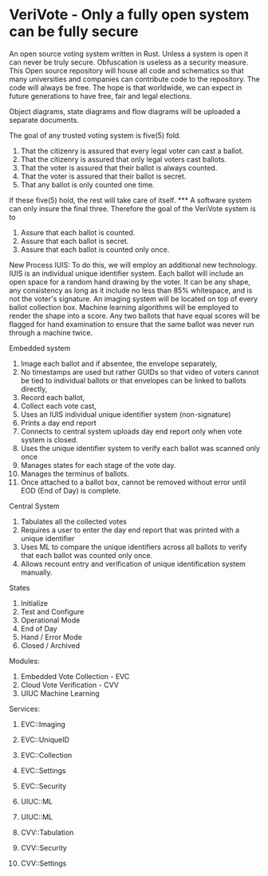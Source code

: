 # VeriVote - Only a fully open system can be fully secure
An open source voting system written in Rust. Unless a system is open it can never be truly secure. Obfuscation is useless as a security measure. This Open source repository will house all code and schematics so that many universities and companies can contribute code to the repository. The code will always be free. The hope is that worldwide, we can expect in future generations to have free, fair and legal elections. 

Object diagrams, state diagrams and flow diagrams will be uploaded a separate documents. 

The goal of any trusted voting system is five(5) fold. 
1) That the citizenry is assured that every legal voter can cast a ballot.
2) That the citizenry is assured that only legal voters cast ballots.
3) That the voter is assured that their ballot is always counted.
4) That the voter is assured that their ballot is secret.
5) That any ballot is only counted one time. 

If these five(5) hold, the rest will take care of itself. 
*** A software system can only insure the final three.
Therefore the goal of the VeriVote system is to
1) Assure that each ballot is counted.
2) Assure that each ballot is secret.
3) Assure that each ballot is counted only once.

New Process IUIS:
To do this, we will employ an additional new technology. IUIS is an individual unique identifier system. Each ballot will include an open space for a random hand drawing by the voter. It can be any shape, any consistency as long as it include no less than 85% whitespace, and is not the voter's signature.  An imaging system will be located on top of every ballot collection box. Machine learning algorithms will be employed to render the shape into a score. Any two ballots that have equal scores will be flagged for hand examination to ensure that the same ballot was never run through a machine twice. 

Embedded system
  1) Image each ballot and if absentee, the envelope separately,
  2) No timestamps are used but rather GUIDs so that video of voters cannot be tied to individual ballots or that envelopes can be linked to ballots directly, 
  3) Record each ballot, 
  4) Collect each vote cast, 
  5) Uses an IUIS individual unique identifier system (non-signature)
  6) Prints a day end report
  7) Connects to central system uploads day end report only when vote system is closed.
  8) Uses the unique identifier system to verify each ballot was scanned only once
  9) Manages states for each stage of the vote day.
  10) Manages the terminus of ballots.
  11) Once attached to a ballot box, cannot be removed without error until EOD (End of Day) is complete.

Central System 
  1) Tabulates all the collected votes
  2) Requires a user to enter the day end report that was printed with a unique identifier
  3) Uses ML to compare the unique identifiers across all ballots to verify that each ballot was counted only once. 
  4) Allows recount entry and verification of unique identification system manually.

States
  1) Initialize
  2) Test and Configure
  3) Operational Mode
  4) End of Day
  5) Hand / Error Mode
  6) Closed / Archived
  
Modules:
  1) Embedded Vote Collection - EVC
  2) Cloud Vote Verification - CVV
  3) UIUC Machine Learning

Services:
  1) EVC::Imaging
  2) EVC::UniqueID
  3) EVC::Collection
  4) EVC::Settings
  5) EVC::Security
  6) UIUC::ML

  1) UIUC::ML
  2) CVV::Tabulation
  3) CVV::Security
  4) CVV::Settings
